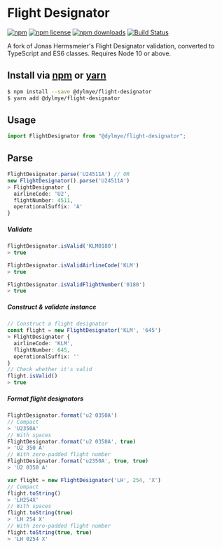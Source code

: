 # Flight Designator
[![npm](https://img.shields.io/npm/v/@dylmye/flight-designator.svg?style=flat-square)](https://npmjs.com/package/flight-designator)
[![npm license](https://img.shields.io/npm/l/@dylmye/flight-designator.svg?style=flat-square)](https://npmjs.com/package/flight-designator)
[![npm downloads](https://img.shields.io/npm/dm/@dylmye/flight-designator.svg?style=flat-square)](https://npmjs.com/package/flight-designator)
[![Build Status](https://img.shields.io/endpoint.svg?url=https%3A%2F%2Factions-badge.atrox.dev%2Fdylmye%2Fnode-flight-designator%2Fbadge%3Fref%3Dmaster&style=flat-square)](https://actions-badge.atrox.dev/dylmye/node-flight-designator/goto?ref=master)

A fork of Jonas Hermsmeier's Flight Designator validation, converted to TypeScript and ES6 classes. Requires Node 10 or above.

## Install via [npm](https://npmjs.com) or [yarn](https://yarnpkg.com)

```sh
$ npm install --save @dylmye/flight-designator
$ yarn add @dylmye/flight-designator
```

## Usage

```ts
import FlightDesignator from "@dylmye/flight-designator";
```

## Parse

```ts
FlightDesignator.parse('U24511A') // OR
new FlightDesignator().parse('U24511A')
> FlightDesignator {
  airlineCode: 'U2',
  flightNumber: 4511,
  operationalSuffix: 'A'
}
```

##### Validate

```ts
FlightDesignator.isValid('KLM0180')
> true
```

```ts
FlightDesignator.isValidAirlineCode('KLM')
> true
```

```ts
FlightDesignator.isValidFlightNumber('0180')
> true
```

##### Construct & validate instance

```ts
// Construct a flight designator
const flight = new FlightDesignator('KLM', '645')
> FlightDesignator {
  airlineCode: 'KLM',
  flightNumber: 645,
  operationalSuffix: ''
}
// Check whether it's valid
flight.isValid()
> true
```

##### Format flight designators

```ts
FlightDesignator.format('u2 0350A')
// Compact
> 'U2350A'
// With spaces
FlightDesignator.format('u2 0350A', true)
> 'U2 350 A'
// With zero-padded flight number
FlightDesignator.format('u2350A', true, true)
> 'U2 0350 A'
```

```ts
var flight = new FlightDesignator('LH', 254, 'X')
// Compact
flight.toString()
> 'LH254X'
// With spaces
flight.toString(true)
> 'LH 254 X'
// With zero-padded flight number
flight.toString(true, true)
> 'LH 0254 X'
```
